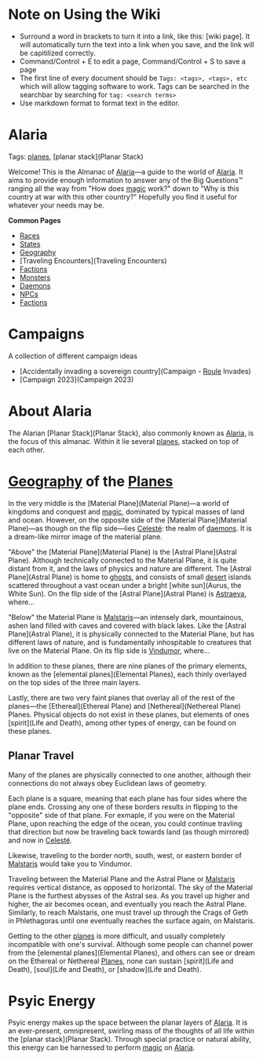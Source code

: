 # Note on Using the Wiki

- Surround a word in brackets to turn it into a link, like this: \[wiki page\]. It will automatically turn the text into a link when you save, and the link will be capitilized correctly.
- Command/Control + E to edit a page, Command/Control + S to save a page
- The first line of every document should be `Tags: <tags>, <tags>, etc` which will allow tagging software to work. Tags can be searched in the searchbar by searching for `tag: <search terms>`
- Use markdown format to format text in the editor.


# Alaria

Tags: [planes](Planes), [planar stack](Planar Stack)

Welcome! This is the Almanac of [Alaria](Alaria)—a guide to the world of [Alaria](Alaria). It aims to provide enough information to answer any of the Big Questions™ ranging all the way from "How does [magic](Magic) work?" down to "Why is this country at war with this other country?" Hopefully you find it useful for whatever your needs may be.

**Common Pages**

- [Races](Races)
- [States](States)
- [Geography](Geography)
- [Traveling Encounters](Traveling Encounters)
- [Factions](Factions)
- [Monsters](Monsters)
- [Daemons](Daemons)
- [NPCs](NPCs)
- [Factions](Factions)

# Campaigns

A collection of different campaign ideas

- [Accidentally invading a sovereign country](Campaign - [Roule](Roule) Invades)
- [Campaign 2023](Campaign 2023)

# About Alaria

 The Alarian [Planar Stack](Planar Stack), also commonly known as [Alaria](Alaria), is the focus of this almanac. Within it lie several [planes](Planes), stacked on top of each other. 

# [Geography](Geography) of the [Planes](Planes)

In the very middle is the [Material Plane](Material Plane)—a world of kingdoms and conquest and [magic](Magic), dominated by typical masses of land and ocean. However, on the opposite side of the [Material Plane](Material Plane)—as though on the flip side—lies [Celesté](Celesté): the realm of [daemons](Daemons). It is a dream-like mirror image of the material plane. 

"Above" the [Material Plane](Material Plane) is the [Astral Plane](Astral Plane). Although technically connected to the Material Plane, it is quite distant from it, and the laws of physics and nature are different. The [Astral Plane](Astral Plane) is home to [ghosts](Ghosts), and consists of small [desert](Deserts) islands scattered throughout a vast ocean under a bright [white sun](Aurus, the White Sun). On the flip side of the [Astral Plane](Astral Plane) is [Astraeva](Astraeva), where...

"Below" the Material Plane is [Malstaris](Malstaris)—an intensely dark, mountainous, ashen land filled with caves and covered with black lakes. Like the [Astral Plane](Astral Plane), it is physically connected to the Material Plane, but has different laws of nature, and is fundamentally inhospitable to creatures that live on the Material Plane. On its flip side is [Vindumor](Vindumor), where...

In addition to these planes, there are nine planes of the primary elements, known as the [elemental planes](Elemental Planes), each thinly overlayed on the top sides of the three main layers. 

Lastly, there are two very faint planes that overlay all of the rest of the planes—the [Ethereal](Ethereal Plane) and [Nethereal](Nethereal Plane) Planes. Physical objects do not exist in these planes, but elements of ones [spirit](Life and Death), among other types of energy, can be found on these planes. 

## Planar Travel

Many of the planes are physically connected to one another, although their connections do not always obey Euclidean laws of geometry. 

Each plane is a square, meaning that each plane has four sides where the plane ends. Crossing any one of these borders results in flipping to the "opposite" side of that plane. For exmaple, if you were on the Material Plane, upon reaching the edge of the ocean, you could continue travling that direction but now be traveling back towards land (as though mirrored) and now in [Celesté](Celesté). 

Likewise, traveling to the border north, south, west, or eastern border of [Malstaris](Malstaris) would take you to Vindumor. 

Traveling between the Material Plane and the Astral Plane or [Malstaris](Malstaris) requires vertical distance, as opposed to horizontal. The sky of the Material Plane is the furthest abysses of the Astral sea. As you travel up higher and higher, the air becomes ocean, and eventually you reach the Astral Plane. Similarly, to reach Malstaris, one must travel up through the Crags of Geth in Phlethagoras until one eventually reaches the surface again, on Malstaris.

Getting to the other [planes](Planes) is more difficult, and usually completely incompatible with one's survival. Although some people can channel power from the [elemental planes](Elemental Planes), and others can see or dream on the Ethereal or Nethereal [Planes](Planes), none can sustain [spirit](Life and Death), [soul](Life and Death), or [shadow](Life and Death).

# Psyic Energy

Psyic energy makes up the space between the planar layers of [Alaria](Alaria). It is an ever-present, omnipresent, swirling mass of the thoughts of all life within the [planar stack](Planar Stack). Through special practice or natural ability, this energy can be harnessed to perform [magic](Magic) on [Alaria](Alaria). 
